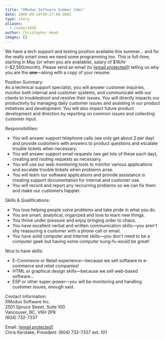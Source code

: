 ```yaml
---
title: "XModus Software Summer Jobs"
date: 2008-09-14T09:27:00.000Z
type: story
aliases:
  - /node/1059
author: Christopher Head
images: []
---
```


<div class="field field-name-body field-type-text-with-summary field-label-hidden"><div class="field-items"><div class="field-item even"><p>We have a tech support and testing position available this summer&#x2026; and for the really smart ones we need some programming too. This is full-time, starting in May (or when you are available), salary of $16/hr (~$2,500/month).  Please send an email (to <a href="/cdn-cgi/l/email-protection#1872777a6b586075777c6d6b367b7775"><span class="__cf_email__" data-cfemail="345e5b5647744c595b5041471a575b59">[email&#xA0;protected]</span></a>) telling us why you are the <b>one</b>&#x2014;along with a copy of your resume.</p>
<p>Position Summary:<br>
As a technical support specialist, you will answer customer inquiries, monitor both internal and customer systems, and communicate with our clients to troubleshoot and resolve their issues. You will directly impacts our productivity by managing daily customer issues and assisting in our product initiatives and development.  You will also impact future product development and direction by reporting on common issues and collecting customer input.</p>
<!--break--><p>
Responsibilities:</p>
<ul>
<li>You will answer support telephone calls (we only get about 2 per day) and provide customers with answers to product questions and escalate trouble tickets when necessary.</li>
<li>You will answer support email requests (we get lots of these each day), creating and routing requests as necessary.</li>
<li>You will use our web monitoring tools to monitor various applications and escalate trouble tickets when problems arise.</li>
<li>You will learn our software applications and provide assistance is creating support documentation for internal and customer use.</li>
<li>You will record and report any reccurring problems so we can fix them and make our customers happier.</li>
</ul>
<p>Skills &amp; Qualifications:</p>
<ul>
<li>You love helping people solve problems and take pride in what you do.</li>
<li>You are smart, analytical, organized and love to learn new things.</li>
<li>You thrive under pressure and enjoy bringing order to chaos.</li>
<li>You have excellent verbal and written communication skills&#x2014;you aren&apos;t shy reassuring a customer with a phone call or email.</li>
<li>You have solid computer and Internet skills&#x2014;you don&apos;t need to be a computer geek but having some computer kung-fu would be great!</li>
</ul>
<p>Nice to have skills:</p>
<ul>
<li>E-Commerce or Retail experience&#x2014;because we sell software to e-commerce and retail companies!</li>
<li>HTML or graphical design skills&#x2014;because we sell web-based software&#x2026;</li>
<li>ESP or other super-power&#x2014;you will be monitoring and handling customer issues, enough said.</li>
</ul>
<p>Contact Information:<br>
XModus Software Inc.<br>
2501 Spruce Street, Suite 100<br>
Vancouver, BC, V6H 2P8<br>
(604) 732-7337</p>
<p>Email: <a href="/cdn-cgi/l/email-protection#abc1c4c9d8ebd3c6c4cfded885c8c4c6"><span class="__cf_email__" data-cfemail="b2d8ddd0c1f2cadfddd6c7c19cd1dddf">[email&#xA0;protected]</span></a><br>
Chris Kerslake, President: (604) 732-7337 ext. 101 </p>
</div></div></div>    <footer>
          </footer>